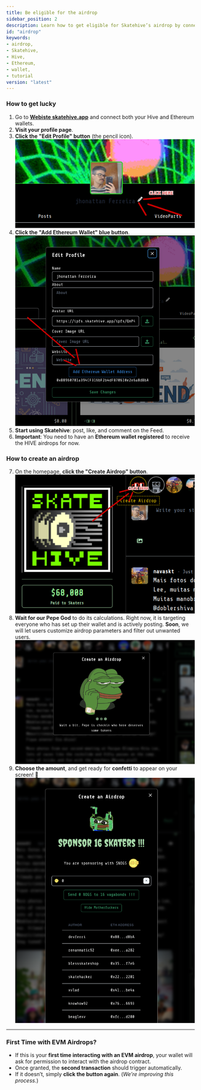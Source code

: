 ```yaml
---
title: Be eligible for the airdrop
sidebar_position: 2
description: Learn how to get eligible for Skatehive’s airdrop by connecting your Hive and Ethereum wallets, engaging with the platform, and creating your own airdrop. Step-by-step instructions and tips are provided.
id: "airdrop"
keywords: 
- airdrop, 
- Skatehive, 
- Hive, 
- Ethereum, 
- wallet,
- tutorial
version: "latest"
---
```


### How to get lucky

1. Go to <a href="https://skatehive.app" class="button-link" target="_blank">**Webiste skatehive.app**</a> and connect both your Hive and Ethereum wallets.
2. **Visit your profile page**.
3. **Click the "Edit Profile" button** (the pencil icon).
   ![Edit Profile Button](../../../../../src/assets/tuto-airdrop/1.png)
4. **Click the "Add Ethereum Wallet" blue button**.
   ![Add Ethereum Wallet](../../../../../src/assets/tuto-airdrop/2.png)
5. **Start using Skatehive**: post, like, and comment on the Feed.
6. **Important**: You need to have an **Ethereum wallet registered** to receive the HIVE airdrops for now.

### How to create an airdrop

7. On the homepage, **click the "Create Airdrop" button**.
   ![Create Airdrop](../../../../../src/assets/tuto-airdrop/3.png)
8. **Wait for our Pepe God** to do its calculations. Right now, it is targeting everyone who has set up their wallet and is actively posting. **Soon**, we will let users customize airdrop parameters and filter out unwanted users.
   ![Pepe God](../../../../../src/assets/tuto-airdrop/4.png)
9. **Choose the amount**, and get ready for **confetti** to appear on your screen! 🎉
   ![Airdrop Success](../../../../../src/assets/tuto-airdrop/5.png)

---

### First Time with EVM Airdrops?

- If this is your **first time interacting with an EVM airdrop**, your wallet will ask for permission to interact with the airdrop contract.
- Once granted, the **second transaction** should trigger automatically.
- If it doesn’t, simply **click the button again**. (*We’re improving this process.*)
